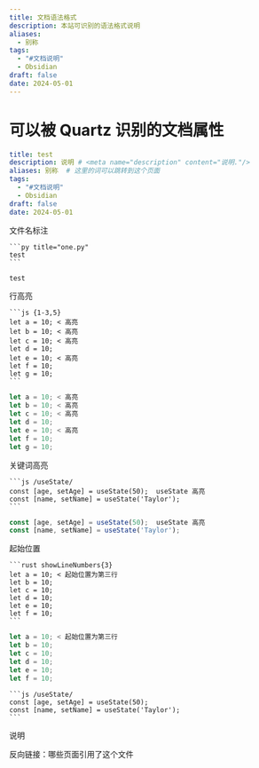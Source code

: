 ```yaml
---
title: 文档语法格式
description: 本站可识别的语法格式说明
aliases:
  - 别称
tags:
  - "#文档说明"
  - Obsidian
draft: false
date: 2024-05-01
---
```


# 可以被 Quartz 识别的文档属性

```yaml 
title: test
description: 说明 # <meta name="description" content="说明."/>
aliases: 别称  # 这里的词可以跳转到这个页面
tags:
  - "#文档说明"
  - Obsidian
draft: false
date: 2024-05-01
```


文件名标注
````
```py title="one.py"
test
```
````

```py title="one.py"
test
```

行高亮
````
```js {1-3,5} 
let a = 10; < 高亮
let b = 10; < 高亮
let c = 10; < 高亮
let d = 10;
let e = 10; < 高亮
let f = 10;
let g = 10;
```
````

```js {1-3,5} 
let a = 10; < 高亮
let b = 10; < 高亮
let c = 10; < 高亮
let d = 10;
let e = 10; < 高亮
let f = 10;
let g = 10;
```

关键词高亮

````
```js /useState/
const [age, setAge] = useState(50);  useState 高亮
const [name, setName] = useState('Taylor');
```
````

```js /useState/
const [age, setAge] = useState(50);  useState 高亮
const [name, setName] = useState('Taylor');
```

起始位置

````
```rust showLineNumbers{3}
let a = 10; < 起始位置为第三行 
let b = 10;
let c = 10;
let d = 10;
let e = 10;
let f = 10;
```
````

```rust showLineNumbers{3}
let a = 10; < 起始位置为第三行 
let b = 10;
let c = 10;
let d = 10;
let e = 10;
let f = 10;
```

````
```js /useState/
const [age, setAge] = useState(50); 
const [name, setName] = useState('Taylor');
```
````


说明

反向链接：哪些页面引用了这个文件
